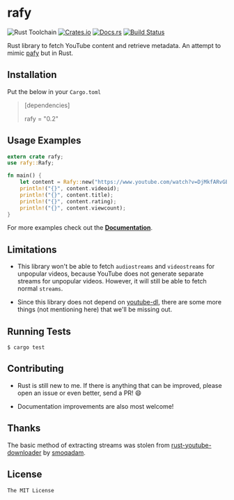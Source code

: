# rafy

![Rust Toolchain](https://img.shields.io/badge/rust-stable-brightgreen.svg)
[![Crates.io](https://img.shields.io/crates/v/rafy.svg)](https://crates.io/crates/rafy)
[![Docs.rs](https://docs.rs/rafy/badge.svg)](https://docs.rs/rafy/)
[![Build Status](https://travis-ci.org/ritiek/rafy-rs.svg?branch=master)](https://travis-ci.org/ritiek/rafy-rs)

Rust library to fetch YouTube content and retrieve metadata. An attempt to mimic [pafy](https://github.com/mps-youtube/pafy) but in Rust.

## Installation

Put the below in your `Cargo.toml`

> [dependencies]
>
> rafy = "0.2"

## Usage Examples

```rust
extern crate rafy;
use rafy::Rafy;

fn main() {
    let content = Rafy::new("https://www.youtube.com/watch?v=DjMkfARvGE8").unwrap();
    println!("{}", content.videoid);
    println!("{}", content.title);
    println!("{}", content.rating);
    println!("{}", content.viewcount);
}
```

For more examples check out the [**Documentation**](https://docs.rs/rafy/).

## Limitations

- This library won't be able to fetch `audiostreams` and `videostreams` for unpopular videos, because YouTube does not generate separate streams for unpopular videos. However, it will still be able to fetch normal `streams`.

- Since this library does not depend on [youtube-dl](https://github.com/rg3/youtube-dl), there are some more things (not mentioning here) that we'll be missing out.

## Running Tests

```
$ cargo test
```

## Contributing

- Rust is still new to me. If there is anything that can be improved, please open an issue or even better, send a PR! :smile:

- Documentation improvements are also most welcome!

## Thanks

The basic method of extracting streams was stolen from [rust-youtube-downloader](https://github.com/smoqadam/rust-youtube-downloader) by [smoqadam](https://github.com/smoqadam).

## License

`The MIT License`
